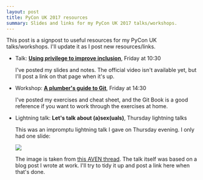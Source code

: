 ```yaml
---
layout: post
title: PyCon UK 2017 resources
summary: Slides and links for my PyCon UK 2017 talks/workshops.
---
```


This post is a signpost to useful resources for my PyCon UK talks/workshops.
I'll update it as I post new resources/links.

*   Talk: [**Using privilege to improve inclusion**](/2017/11/pyconuk-2017-privilege-inclusion/), Friday at 10:30

    I've posted my slides and notes.
    The official video isn't available yet, but I'll post a link on that page when it's up.

*   Workshop: [**A plumber's guide to Git**](/2017/11/a-plumbers-guide-to-git/), Friday at 14:30

    I've posted my exercises and cheat sheet, and the Git Book is a good reference if you want to work through the exercises at home.

*   Lightning talk: **Let's talk about (a)sex(uals)**, Thursday lightning talks

    This was an impromptu lightning talk I gave on Thursday evening.
    I only had one slide:

    <img src="/slides/pyconuk_asexuality.png" style="max-width: 500px; margin-left: auto; margin-right: auto;">

    The image is taken from [this AVEN thread](http://fr.asexuality.org/forum/viewtopic.php?t=7994).
    The talk itself was based on a blog post I wrote at work.
    I'll try to tidy it up and post a link here when that's done.
